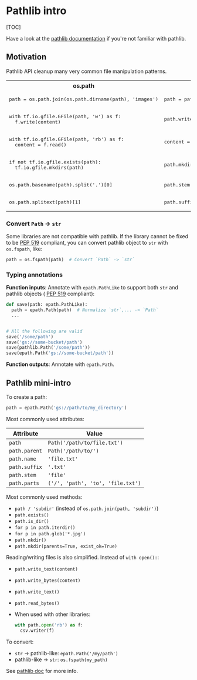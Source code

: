 # Pathlib intro

[TOC]

Have a look at the
[pathlib documentation](https://docs.python.org/3/library/pathlib.html) if
you're not familiar with pathlib.

## Motivation

Pathlib API cleanup many very common file manipulation patterns.

<table>
<tr>
  <th>os.path</th> <th>pathlib</th>
</tr>

<tr>
<td><pre>
path = os.path.join(os.path.dirname(path), 'images')
</pre></td>
<td><pre>
path = path.parent / 'images'
</pre></td>
</tr>
<tr>
<td><pre>
with tf.io.gfile.GFile(path, 'w') as f:
  f.write(content)
</pre></td>
<td><pre>
path.write_text(content)
</pre></td>
</tr>
<tr>
<td><pre>
with tf.io.gfile.GFile(path, 'rb') as f:
  content = f.read()
</pre></td>
<td><pre>
content = path.read_bytes()
</pre></td>
</tr>
<tr>
<td><pre>
if not tf.io.gfile.exists(path):
  tf.io.gfile.mkdirs(path)
</pre></td>
<td><pre>
path.mkdir(parents=True, exist_ok=True)
</pre></td>
</tr>
<tr>
<td><pre>
os.path.basename(path).split('.')[0]
</pre></td>
<td><pre>
path.stem
</pre></td>
</tr>
<tr>
<td><pre>
os.path.splitext(path)[1]
</pre></td>
<td><pre>
path.suffix
</pre></td>
</tr>

</table>

### Convert `Path` -> `str`

Some libraries are not compatible with pathlib. If the library cannot be fixed
to be [PEP 519](https://www.python.org/dev/peps/pep-0519/) compliant, you can
convert pathlib object to `str` with `os.fspath`, like:

```python
path = os.fspath(path)  # Convert `Path` -> `str`
```

### Typing annotations

**Function inputs**: Annotate with `epath.PathLike` to support both `str` and
pathlib objects ( [PEP 519](https://www.python.org/dev/peps/pep-0519/)
compliant):

```python
def save(path: epath.PathLike):
  path = epath.Path(path)  # Normalize `str`,... -> `Path`
  ...


# All the following are valid
save('/some/path')
save('gs://some-bucket/path')
save(pathlib.Path('/some/path'))
save(epath.Path('gs://some-bucket/path'))
```

**Function outputs**: Annotate with `epath.Path`.

## Pathlib mini-intro

To create a path:

```python
path = epath.Path('gs://path/to/my_directory')
```

Most commonly used attributes:

**Attribute** | **Value**
------------- | ---------------------------------
`path`        | `Path('/path/to/file.txt')`
`path.parent` | `Path('/path/to/')`
`path.name`   | `'file.txt'`
`path.suffix` | `'.txt'`
`path.stem`   | `'file'`
`path.parts`  | `('/', 'path', 'to', 'file.txt')`

Most commonly used methods:

*   `path / 'subdir'` (instead of `os.path.join(path, 'subdir')`)
*   `path.exists()`
*   `path.is_dir()`
*   `for p in path.iterdir()`
*   `for p in path.glob('*.jpg')`
*   `path.mkdir()`
*   `path.mkdir(parents=True, exist_ok=True)`

Reading/writing files is also simplified. Instead of `with open():`:

*   `path.write_text(content)`
*   `path.write_bytes(content)`
*   `path.write_text()`
*   `path.read_bytes()`
*   When used with other libraries:

    ```python
    with path.open('rb') as f:
      csv.writer(f)
    ```

To convert:

*   `str` -> pathlib-like: `epath.Path('/my/path')`
*   pathlib-like -> `str`: `os.fspath(my_path)`

See [pathlib doc](https://docs.python.org/3/library/pathlib.html) for more info.
